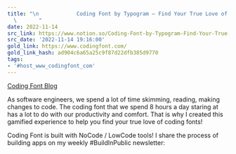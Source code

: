 ```yaml
---
title: "\n            Coding Font by Typogram – Find Your True Love of Coding Fonts\n
  \       "
date: 2022-11-14
src_link: https://www.notion.so/Coding-Font-by-Typogram-Find-Your-True-Love-of-Coding-Fonts-79b2fcd33ef548cf9ed6d45e44c789f1
src_date: '2022-11-14 19:16:00'
gold_link: https://www.codingfont.com/
gold_link_hash: ad904c6a65a25c9f87d22dfb385d9770
tags:
- '#host_www_codingfont_com'
---
```




[Coding Font Blog](https://www.codingfont.com/blog/) 




 As software engineers, we spend a lot of time skimming,
 reading, making changes to code. The coding font that we
 spend 8 hours a day staring at has a lot to do with our
 productivity and comfort. That is why I created this
 gamified experience to help you find your true love of
 coding fonts!
 



 Coding Font is built with NoCode / LowCode tools! I
 share the process of building apps on my weekly
 #BuildInPublic newsletter: